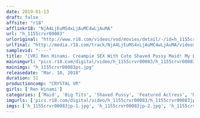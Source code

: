 ```yaml
---
date: 2019-01-13
draft: false
affsite: "r18"
afflinkr18: "NjA4LjEuMS4xLjAuMC4wLjAuMA"
url: "h_1155crvr00083"
urloriginal: "http://www.r18.com/videos/vod/movies/detail/-/id=h_1155crvr00083"
urlfinal: "http://media.r18.com/track/NjA4LjEuMS4xLjAuMC4wLjAuMA/videos/vod/movies/detail/-/id=h_1155crvr00083"
samplevid: "----"
title: "[VR] Ren Hinami. Creampie SEX With Cute Shaved Pussy Maid! My Enviable Daily Routine With This Slave Maid Who Loves Me More Than Life Itself."
mainimgurl: "pics.r18.com/digital/video/h_1155crvr00083/h_1155crvr00083ps.jpg"
mainimgs: "h_1155crvr00083ps.jpg"
releasedate: "Mar. 10, 2018"
duration: 31
productioncomp: "CRYSTAL VR"
girls: ['Ren Hinami']
categories: ['Maid', 'Big Tits', 'Shaved Pussy', 'Featured Actress', 'Masturbation', 'VR Exclusive']
imgurls: ['pics.r18.com/digital/video/h_1155crvr00083/h_1155crvr00083jp-1.jpg', 'pics.r18.com/digital/video/h_1155crvr00083/h_1155crvr00083jp-2.jpg', 'pics.r18.com/digital/video/h_1155crvr00083/h_1155crvr00083jp-3.jpg', 'pics.r18.com/digital/video/h_1155crvr00083/h_1155crvr00083jp-4.jpg', 'pics.r18.com/digital/video/h_1155crvr00083/h_1155crvr00083jp-5.jpg', 'pics.r18.com/digital/video/h_1155crvr00083/h_1155crvr00083jp-6.jpg', 'pics.r18.com/digital/video/h_1155crvr00083/h_1155crvr00083jp-7.jpg', 'pics.r18.com/digital/video/h_1155crvr00083/h_1155crvr00083jp-8.jpg', 'pics.r18.com/digital/video/h_1155crvr00083/h_1155crvr00083jp-9.jpg', 'pics.r18.com/digital/video/h_1155crvr00083/h_1155crvr00083jp-10.jpg', 'pics.r18.com/digital/video/h_1155crvr00083/h_1155crvr00083jp-11.jpg', 'pics.r18.com/digital/video/h_1155crvr00083/h_1155crvr00083jp-12.jpg', 'pics.r18.com/digital/video/h_1155crvr00083/h_1155crvr00083jp-13.jpg', 'pics.r18.com/digital/video/h_1155crvr00083/h_1155crvr00083jp-14.jpg', 'pics.r18.com/digital/video/h_1155crvr00083/h_1155crvr00083jp-15.jpg', 'pics.r18.com/digital/video/h_1155crvr00083/h_1155crvr00083jp-16.jpg', 'pics.r18.com/digital/video/h_1155crvr00083/h_1155crvr00083jp-17.jpg', 'pics.r18.com/digital/video/h_1155crvr00083/h_1155crvr00083jp-18.jpg', 'pics.r18.com/digital/video/h_1155crvr00083/h_1155crvr00083jp-19.jpg', 'pics.r18.com/digital/video/h_1155crvr00083/h_1155crvr00083jp-20.jpg']
imgs: ['h_1155crvr00083jp-1.jpg', 'h_1155crvr00083jp-2.jpg', 'h_1155crvr00083jp-3.jpg', 'h_1155crvr00083jp-4.jpg', 'h_1155crvr00083jp-5.jpg', 'h_1155crvr00083jp-6.jpg', 'h_1155crvr00083jp-7.jpg', 'h_1155crvr00083jp-8.jpg', 'h_1155crvr00083jp-9.jpg', 'h_1155crvr00083jp-10.jpg', 'h_1155crvr00083jp-11.jpg', 'h_1155crvr00083jp-12.jpg', 'h_1155crvr00083jp-13.jpg', 'h_1155crvr00083jp-14.jpg', 'h_1155crvr00083jp-15.jpg', 'h_1155crvr00083jp-16.jpg', 'h_1155crvr00083jp-17.jpg', 'h_1155crvr00083jp-18.jpg', 'h_1155crvr00083jp-19.jpg', 'h_1155crvr00083jp-20.jpg']
---
```

